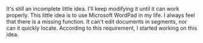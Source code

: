 It's still an incomplete little idea. I'll keep modifying it until it can work properly. This little idea is to use Microsoft WordPad in my life. I always feel that there is a missing function. It can't edit documents in segments, nor can it quickly locate. According to this requirement, I started working on this idea.
